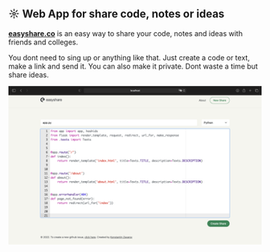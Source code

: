 ## ☼ Web App for share code, notes or ideas

[**easyshare.co**](https://easyshare.co/) is an easy way to share your code, notes and ideas with friends and colleges. 

You dont need to sing up or anything like that. Just create a code or text, make a link and send it. You can also make it private. Dont waste a time but share ideas.

![alt text](https://github.com/zavarovkv/easyshare-co/blob/2bb1307640e8ec1f171cd90ac8086084e2b41774/app/static/img/main-scr.png?raw=true)
